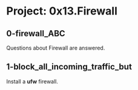 # Project: 0x13.Firewall

## 0-firewall_ABC

Questions about Firewall are answered.

## 1-block_all_incoming_traffic_but

Install a **ufw** firewall.
